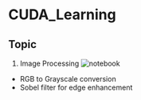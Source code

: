 # CUDA_Learning

## Topic
1. Image Processing ![notebook](https://github.com/WeiqiPeng0/CUDA_Learning/blob/main/cuda_image_processing.ipynb)
  - RGB to Grayscale conversion
  - Sobel filter for edge enhancement
